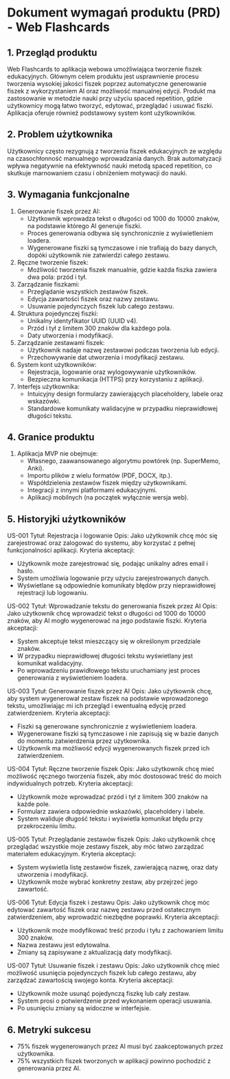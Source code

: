 # Dokument wymagań produktu (PRD) - Web Flashcards

## 1. Przegląd produktu
Web Flashcards to aplikacja webowa umożliwiająca tworzenie fiszek edukacyjnych. Głównym celem produktu jest usprawnienie procesu tworzenia wysokiej jakości fiszek poprzez automatyczne generowanie fiszek z wykorzystaniem AI oraz możliwość manualnej edycji. Produkt ma zastosowanie w metodzie nauki przy użyciu spaced repetition, gdzie użytkownicy mogą łatwo tworzyć, edytować, przeglądać i usuwać fiszki. Aplikacja oferuje również podstawowy system kont użytkowników.

## 2. Problem użytkownika
Użytkownicy często rezygnują z tworzenia fiszek edukacyjnych ze względu na czasochłonność manualnego wprowadzania danych. Brak automatyzacji wpływa negatywnie na efektywność nauki metodą spaced repetition, co skutkuje marnowaniem czasu i obniżeniem motywacji do nauki.

## 3. Wymagania funkcjonalne
1. Generowanie fiszek przez AI:
   - Użytkownik wprowadza tekst o długości od 1000 do 10000 znaków, na podstawie którego AI generuje fiszki.
   - Proces generowania odbywa się synchronicznie z wyświetleniem loadera.
   - Wygenerowane fiszki są tymczasowe i nie trafiają do bazy danych, dopóki użytkownik nie zatwierdzi całego zestawu.
2. Ręczne tworzenie fiszek:
   - Możliwość tworzenia fiszek manualnie, gdzie każda fiszka zawiera dwa pola: przód i tył.
3. Zarządzanie fiszkami:
   - Przeglądanie wszystkich zestawów fiszek.
   - Edycja zawartości fiszek oraz nazwy zestawu.
   - Usuwanie pojedynczych fiszek lub całego zestawu.
4. Struktura pojedynczej fiszki:
   - Unikalny identyfikator UUID (UUID v4).
   - Przód i tył z limitem 300 znaków dla każdego pola.
   - Daty utworzenia i modyfikacji.
5. Zarządzanie zestawami fiszek:
   - Użytkownik nadaje nazwę zestawowi podczas tworzenia lub edycji.
   - Przechowywanie dat utworzenia i modyfikacji zestawu.
6. System kont użytkowników:
   - Rejestracja, logowanie oraz wylogowywanie użytkowników.
   - Bezpieczna komunikacja (HTTPS) przy korzystaniu z aplikacji.
7. Interfejs użytkownika:
   - Intuicyjny design formularzy zawierających placeholdery, labele oraz wskazówki.
   - Standardowe komunikaty walidacyjne w przypadku nieprawidłowej długości tekstu.

## 4. Granice produktu
1. Aplikacja MVP nie obejmuje:
   - Własnego, zaawansowanego algorytmu powtórek (np. SuperMemo, Anki).
   - Importu plików z wielu formatów (PDF, DOCX, itp.).
   - Współdzielenia zestawów fiszek między użytkownikami.
   - Integracji z innymi platformami edukacyjnymi.
   - Aplikacji mobilnych (na początek wyłącznie wersja web).

## 5. Historyjki użytkowników
US-001
Tytuł: Rejestracja i logowanie
Opis: Jako użytkownik chcę móc się zarejestrować oraz zalogować do systemu, aby korzystać z pełnej funkcjonalności aplikacji.
Kryteria akceptacji:
- Użytkownik może zarejestrować się, podając unikalny adres email i hasło.
- System umożliwia logowanie przy użyciu zarejestrowanych danych.
- Wyświetlane są odpowiednie komunikaty błędów przy nieprawidłowej rejestracji lub logowaniu.

US-002
Tytuł: Wprowadzanie tekstu do generowania fiszek przez AI
Opis: Jako użytkownik chcę wprowadzić tekst o długości od 1000 do 10000 znaków, aby AI mogło wygenerować na jego podstawie fiszki.
Kryteria akceptacji:
- System akceptuje tekst mieszczący się w określonym przedziale znaków.
- W przypadku nieprawidłowej długości tekstu wyświetlany jest komunikat walidacyjny.
- Po wprowadzeniu prawidłowego tekstu uruchamiany jest proces generowania z wyświetleniem loadera.

US-003
Tytuł: Generowanie fiszek przez AI
Opis: Jako użytkownik chcę, aby system wygenerował zestaw fiszek na podstawie wprowadzonego tekstu, umożliwiając mi ich przegląd i ewentualną edycję przed zatwierdzeniem.
Kryteria akceptacji:
- Fiszki są generowane synchronicznie z wyświetleniem loadera.
- Wygenerowane fiszki są tymczasowe i nie zapisują się w bazie danych do momentu zatwierdzenia przez użytkownika.
- Użytkownik ma możliwość edycji wygenerowanych fiszek przed ich zatwierdzeniem.

US-004
Tytuł: Ręczne tworzenie fiszek
Opis: Jako użytkownik chcę mieć możliwość ręcznego tworzenia fiszek, aby móc dostosować treść do moich indywidualnych potrzeb.
Kryteria akceptacji:
- Użytkownik może wprowadzać przód i tył z limitem 300 znaków na każde pole.
- Formularz zawiera odpowiednie wskazówki, placeholdery i labele.
- System waliduje długość tekstu i wyświetla komunikat błędu przy przekroczeniu limitu.

US-005
Tytuł: Przeglądanie zestawów fiszek
Opis: Jako użytkownik chcę przeglądać wszystkie moje zestawy fiszek, aby móc łatwo zarządzać materiałem edukacyjnym.
Kryteria akceptacji:
- System wyświetla listę zestawów fiszek, zawierającą nazwę, oraz daty utworzenia i modyfikacji.
- Użytkownik może wybrać konkretny zestaw, aby przejrzeć jego zawartość.

US-006
Tytuł: Edycja fiszek i zestawu
Opis: Jako użytkownik chcę móc edytować zawartość fiszek oraz nazwę zestawu przed ostatecznym zatwierdzeniem, aby wprowadzić niezbędne poprawki.
Kryteria akceptacji:
- Użytkownik może modyfikować treść przodu i tyłu z zachowaniem limitu 300 znaków.
- Nazwa zestawu jest edytowalna.
- Zmiany są zapisywane z aktualizacją daty modyfikacji.

US-007
Tytuł: Usuwanie fiszek i zestawu
Opis: Jako użytkownik chcę mieć możliwość usunięcia pojedynczych fiszek lub całego zestawu, aby zarządzać zawartością swojego konta.
Kryteria akceptacji:
- Użytkownik może usunąć pojedynczą fiszkę lub cały zestaw.
- System prosi o potwierdzenie przed wykonaniem operacji usuwania.
- Po usunięciu zmiany są widoczne w interfejsie.

## 6. Metryki sukcesu
- 75% fiszek wygenerowanych przez AI musi być zaakceptowanych przez użytkownika.
- 75% wszystkich fiszek tworzonych w aplikacji powinno pochodzić z generowania przez AI.